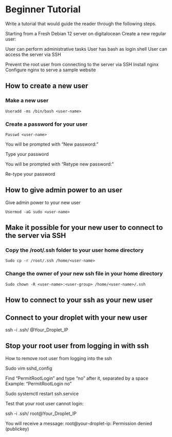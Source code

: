 # Beginner Tutorial


Write a tutorial that would guide the reader through the following steps.

Starting from a Fresh Debian 12 server on digitalocean
Create a new regular user:

User can perform administrative tasks
User has bash as login shell
User can access the server via SSH


Prevent the root user from connecting to the server via SSH
Install nginx
Configure nginx to serve a sample website


## How to create a new user


### Make a new user

```Useradd -ms /bin/bash <user-name>```

### Create a password for your user

```Passwd <user-name>```


You will be prompted with “New password:”

Type your password

You will be prompted with “Retype new password:”

Re-type your password 

## How to give admin power to an user

Give admin power to your new user

```Usermod -aG sudo <user-name>```


## Make it possible for your new user to connect to the server via SSH

### Copy the /root/.ssh folder to your user home directory

```Sudo cp -r /root/.ssh /home/<user-name>```

### Change the owner of your new ssh file in your home directory

```Sudo chown -R <user-name>:<user-group> /home/<user-name>/.ssh```


## How to connect to your ssh as your new user

## Connect to your droplet with your new user

ssh -i .ssh/<key-name> <user-name>@Your_Droplet_IP

## Stop your root user from logging in with ssh

How to remove root user from logging into the ssh

Sudo vim sshd_config

Find “PermitRootLogin” and type “no” after it, separated by a space
Example: “PermitRootLogin no”

Sudo systemctl restart ssh.service

Test that your root user cannot login:

ssh -i .ssh/<key-name> root@Your_Droplet_IP

You will receive a message:
root@your-droplet-ip: Permission denied (publickey)
